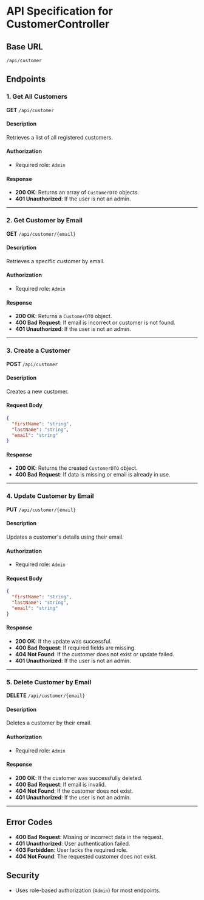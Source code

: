 # API Specification for CustomerController

## Base URL
`/api/customer`

## Endpoints

### 1. Get All Customers
**GET** `/api/customer`

#### Description
Retrieves a list of all registered customers.

#### Authorization
- Required role: `Admin`

#### Response
- **200 OK**: Returns an array of `CustomerDTO` objects.
- **401 Unauthorized**: If the user is not an admin.

---

### 2. Get Customer by Email
**GET** `/api/customer/{email}`

#### Description
Retrieves a specific customer by email.

#### Authorization
- Required role: `Admin`

#### Response
- **200 OK**: Returns a `CustomerDTO` object.
- **400 Bad Request**: If email is incorrect or customer is not found.
- **401 Unauthorized**: If the user is not an admin.

---

### 3. Create a Customer
**POST** `/api/customer`

#### Description
Creates a new customer.

#### Request Body
```json
{
  "firstName": "string",
  "lastName": "string",
  "email": "string"
}
```

#### Response
- **200 OK**: Returns the created `CustomerDTO` object.
- **400 Bad Request**: If data is missing or email is already in use.

---

### 4. Update Customer by Email
**PUT** `/api/customer/{email}`

#### Description
Updates a customer's details using their email.

#### Authorization
- Required role: `Admin`

#### Request Body
```json
{
  "firstName": "string",
  "lastName": "string",
  "email": "string"
}
```

#### Response
- **200 OK**: If the update was successful.
- **400 Bad Request**: If required fields are missing.
- **404 Not Found**: If the customer does not exist or update failed.
- **401 Unauthorized**: If the user is not an admin.

---

### 5. Delete Customer by Email
**DELETE** `/api/customer/{email}`

#### Description
Deletes a customer by their email.

#### Authorization
- Required role: `Admin`

#### Response
- **200 OK**: If the customer was successfully deleted.
- **400 Bad Request**: If email is invalid.
- **404 Not Found**: If the customer does not exist.
- **401 Unauthorized**: If the user is not an admin.

---

## Error Codes
- **400 Bad Request**: Missing or incorrect data in the request.
- **401 Unauthorized**: User authentication failed.
- **403 Forbidden**: User lacks the required role.
- **404 Not Found**: The requested customer does not exist.

## Security
- Uses role-based authorization (`Admin`) for most endpoints.

